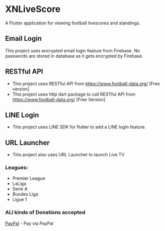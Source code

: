 # XNLiveScore

A Flutter application for viewing football livescores and standings.

## Email Login

This project uses encrypted email login feature from Firebase. No passwords are stored in database as it gets encrypted by Firebase.

## RESTful API
- This project uses RESTful API from https://www.football-data.org/ [Free version]
- This project uses http dart package to call RESTful API from https://www.football-data.org/ [Free Version]

## LINE Login
- This project uses LINE SDK for flutter to add a LINE login feature.

## URL Launcher
- This project also uses URL Launcher to launch Live TV

### Leagues:
- Premier League
- LaLiga
- Serie A
- Bundes Liga
- Ligue 1

### ALl kinds of Donations accepted
[PayPal](https://www.paypal.me/bigkevxd) - Pay via PayPal
